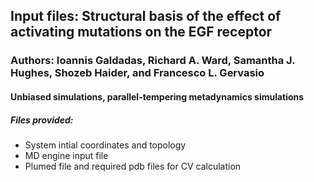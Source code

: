 ## Input files: Structural basis of the effect of activating mutations on the EGF receptor
### Authors: Ioannis Galdadas, Richard A. Ward, Samantha J. Hughes, Shozeb Haider, and Francesco L. Gervasio
#### Unbiased simulations, parallel-tempering metadynamics simulations
##### Files provided:
- System intial coordinates and topology
- MD engine input file
- Plumed file and required pdb files for CV calculation
